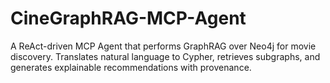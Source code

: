 # CineGraphRAG-MCP-Agent
A ReAct-driven MCP Agent that performs GraphRAG over Neo4j for movie discovery. Translates natural language to Cypher, retrieves subgraphs, and generates explainable recommendations with provenance.
